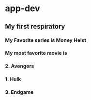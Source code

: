 # app-dev
## My first respiratory
### **My Favorite series is Money Heist**
### My most favorite movie is 
### 2. Avengers 
### 1. Hulk 
### 3. Endgame 

